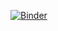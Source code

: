[![Binder](https://mybinder.org/badge_logo.svg)](https://mybinder.org/v2/gh/git@github.com:DisaEkholm/jupyter-lab.git/HEAD)